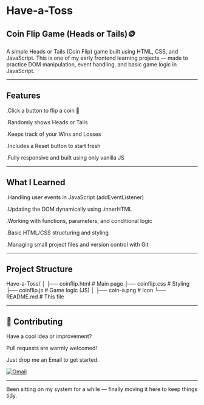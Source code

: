 # Have-a-Toss
##  Coin Flip Game (Heads or Tails)🪙

A simple Heads or Tails (Coin Flip) game built using HTML, CSS, and JavaScript.
This is one of my early frontend learning projects — made to practice DOM manipulation, event handling, and basic game logic in JavaScript.

---
## Features

.Click a button to flip a coin 🎲

.Randomly shows Heads or Tails

.Keeps track of your Wins and Losses

.Includes a Reset button to start fresh

.Fully responsive and built using only vanilla JS

---
##  What I Learned

.Handling user events in JavaScript (addEventListener)

.Updating the DOM dynamically using .innerHTML

.Working with functions, parameters, and conditional logic

.Basic HTML/CSS structuring and styling

.Managing small project files and version control with Git

---
##  Project Structure
Have-a-Toss/
│
├── coinflip.html          # Main page
├── coinflip.css           # Styling
├── coinflip.js            # Game logic (JS)
│
├──  coin-a.png            # Icon
└── README.md              # This file

---
## 🤝 Contributing

Have a cool idea or improvement?

Pull requests are warmly welcomed!

Just drop me an Email to get started.

[![Gmail](https://img.shields.io/badge/Gmail-grey?style=for-the-badge&logo=gmail&logoColor=white)](mailto:utkarshkumar.cs18@gmail.com?subject=Excited%20to%20Connect!&body=Hey%20there!%0AI%20came%20across%20your%20profile%20and%20would%20love%20to%20connect%20and%20talk%20about%20.%20.%20..">)

---

Been sitting on my system for a while — finally moving it here to keep things tidy.
